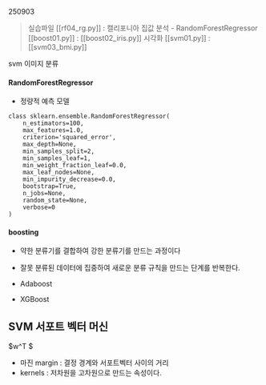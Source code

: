 250903

>실습파일
>[[rf04_rg.py]] : 캘리포니아 집값 분석 - RandomForestRegressor
>[[boost01.py]] : 
>[[boost02_iris.py]] 시각화
>[[svm01.py]] : 
>[[svm03_bmi.py]]

svm 이미지 분류

#### RandomForestRegressor
- 정량적 예측 모델
```
class sklearn.ensemble.RandomForestRegressor(
    n_estimators=100, 
    max_features=1.0, 
    criterion='squared_error', 
    max_depth=None, 
    min_samples_split=2, 
    min_samples_leaf=1, 
    min_weight_fraction_leaf=0.0, 
    max_leaf_nodes=None, 
    min_impurity_decrease=0.0, 
    bootstrap=True, 
    n_jobs=None, 
    random_state=None, 
    verbose=0
)
```



#### boosting
- 약한 분류기를 결합하여 강한 분류기를 만드는 과정이다
- 잘못 분류된 데이터에 집중하여 새로운 분류 규칙을 만드는 단계를 반복한다.

- Adaboost
- XGBoost


## SVM 서포트 벡터 머신
$w^T $

- 마진 margin : 결정 경계와 서포트벡터 사이의 거리
- kernels : 저차원을 고차원으로 만드는 속성이다.



